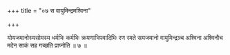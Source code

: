 +++
title = "०७ स वायुमिन्द्रमश्विना"

+++

योयजमानोस्यसोमस्य धर्मभिः कर्मभिः क्रयणाभिपवादिभिः रण रमते सयजमानो वायुमिन्द्रञ्च अश्विना अश्विनौच मदेन साकं सह गच्छति प्राप्नोति ॥ ७ ॥